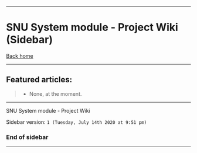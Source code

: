 
***

# SNU System module - Project Wiki (Sidebar)

[Back home](https://github.com/seanpm2001/SNU_System/wiki/)

***

## Featured articles:

> * None, at the moment.

***

SNU System module - Project Wiki

Sidebar version: `1 (Tuesday, July 14th 2020 at 9:51 pm)`

### End of sidebar

***
